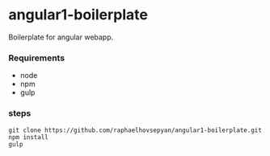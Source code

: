 # angular1-boilerplate
Boilerplate for angular webapp.

### Requirements
- node
- npm
- gulp

### steps
```
git clone https://github.com/raphaelhovsepyan/angular1-boilerplate.git
npm install
gulp
```
